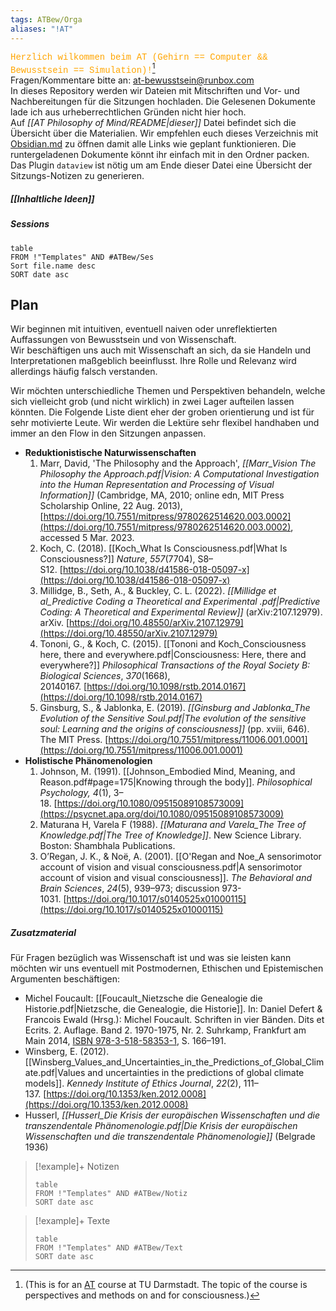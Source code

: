 ```yaml
---
tags: ATBew/Orga
aliases: "!AT"
---
```

<font color="orange" style="font-family:'Courier New'">Herzlich wilkommen beim AT (Gehirn == Computer && Bewusstsein == Simulation)!</font>[^1]  
Fragen/Kommentare bitte an: at-bewusstsein@runbox.com  
In dieses Repository werden wir Dateien mit Mitschriften und Vor- und Nachbereitungen für die Sitzungen hochladen. Die Gelesenen Dokumente lade ich aus urheberrechtlichen Gründen nicht hier hoch.  
Auf *[[AT Philosophy of Mind/README|dieser]]* Datei befindet sich die Übersicht über die Materialien. Wir empfehlen euch dieses Verzeichnis mit [Obsidian.md](https://obsidian.md/) zu öffnen damit alle Links wie geplant funktionieren. Die runtergeladenen Dokumente könnt ihr einfach mit in den Ordner packen. Das Plugin `dataview` ist nötig um am Ende dieser Datei eine Übersicht der Sitzungs-Notizen zu generieren.  

##### [[Inhaltliche Ideen]]

##### Sessions
```dataview
table 
FROM !"Templates" AND #ATBew/Ses
Sort file.name desc
SORT date asc
```
## Plan
Wir beginnen mit intuitiven, eventuell naiven oder unreflektierten Auffassungen von Bewusstsein und von Wissenschaft.  
Wir beschäftigen uns auch mit Wissenschaft an sich, da sie Handeln und Interpretationen maßgeblich beeinflusst. Ihre Rolle und Relevanz wird allerdings häufig falsch verstanden.  

Wir möchten unterschiedliche Themen und Perspektiven behandeln, welche sich vielleicht grob (und nicht wirklich) in zwei Lager aufteilen lassen könnten. Die Folgende Liste dient eher der groben orientierung und ist für sehr motivierte Leute. Wir werden die Lektüre sehr flexibel handhaben und immer an den Flow in den Sitzungen anpassen.
- **Reduktionistische Naturwissenschaften**
	1. Marr, David, 'The Philosophy and the Approach', _[[Marr_Vision The Philosophy the Approach.pdf|Vision: A Computational Investigation into the Human Representation and Processing of Visual Information]]_ (Cambridge, MA, 2010; online edn, MIT Press Scholarship Online, 22 Aug. 2013), [https://doi.org/10.7551/mitpress/9780262514620.003.0002](https://doi.org/10.7551/mitpress/9780262514620.003.0002), accessed 5 Mar. 2023.
	2. Koch, C. (2018). [[Koch_What Is Consciousness.pdf|What Is Consciousness?]] _Nature_, _557_(7704), S8–S12. [https://doi.org/10.1038/d41586-018-05097-x](https://doi.org/10.1038/d41586-018-05097-x)
	3. Millidge, B., Seth, A., & Buckley, C. L. (2022). _[[Millidge et al_Predictive Coding a Theoretical and Experimental .pdf|Predictive Coding: A Theoretical and Experimental Review]]_ (arXiv:2107.12979). arXiv. [https://doi.org/10.48550/arXiv.2107.12979](https://doi.org/10.48550/arXiv.2107.12979)
	4. Tononi, G., & Koch, C. (2015). [[Tononi and Koch_Consciousness here, there and everywhere.pdf|Consciousness: Here, there and everywhere?]] _Philosophical Transactions of the Royal Society B: Biological Sciences_, _370_(1668), 20140167. [https://doi.org/10.1098/rstb.2014.0167](https://doi.org/10.1098/rstb.2014.0167)
	5. Ginsburg, S., & Jablonka, E. (2019). _[[Ginsburg and Jablonka_The Evolution of the Sensitive Soul.pdf|The evolution of the sensitive soul: Learning and the origins of consciousness]]_ (pp. xviii, 646). The MIT Press. [https://doi.org/10.7551/mitpress/11006.001.0001](https://doi.org/10.7551/mitpress/11006.001.0001)
- **Holistische Phänomenologien**
	1. Johnson, M. (1991). [[Johnson_Embodied Mind, Meaning, and Reason.pdf#page=175|Knowing through the body]]. _Philosophical Psychology, 4_(1), 3–18. [https://doi.org/10.1080/09515089108573009](https://psycnet.apa.org/doi/10.1080/09515089108573009)
	2. Maturana H, Varela F (1988). _[[Maturana and Varela_The Tree of Knowledge.pdf|The Tree of Knowledge]]_. New Science Library. Boston: Shambhala Publications.
	3. O’Regan, J. K., & Noë, A. (2001). [[O'Regan and Noe_A sensorimotor account of vision and visual consciousness.pdf|A sensorimotor account of vision and visual consciousness]]. _The Behavioral and Brain Sciences_, _24_(5), 939–973; discussion 973-1031. [https://doi.org/10.1017/s0140525x01000115](https://doi.org/10.1017/s0140525x01000115)

##### Zusatzmaterial
Für Fragen bezüglich was Wissenschaft ist und was sie leisten kann möchten wir uns eventuell mit Postmodernen, Ethischen und Epistemischen Argumenten beschäftigen:
- Michel Foucault: [[Foucault_Nietzsche die Genealogie die Historie.pdf|Nietzsche, die Genealogie, die Historie]]. In: Daniel Defert & Francois Ewald (Hrsg.): Michel Foucault. Schriften in vier Bänden. Dits et Ecrits. 2. Auflage. Band 2. 1970-1975, Nr. 2. Suhrkamp, Frankfurt am Main 2014, [ISBN 978-3-518-58353-1](https://de.wikipedia.org/wiki/Spezial:ISBN-Suche/9783518583531), S. 166–191.
- Winsberg, E. (2012). [[Winsberg_Values_and_Uncertainties_in_the_Predictions_of_Global_Climate.pdf|Values and uncertainties in the predictions of global climate models]]. _Kennedy Institute of Ethics Journal_, _22_(2), 111–137. [https://doi.org/10.1353/ken.2012.0008](https://doi.org/10.1353/ken.2012.0008)
- Husserl, _[[Husserl_Die Krisis der europäischen Wissenschaften und die transzendentale Phänomenologie.pdf|Die Krisis der europäischen Wissenschaften und die transzendentale Phänomenologie]]_ (Belgrade 1936)

>[!example]+ Notizen
> ```dataview
> table 
> FROM !"Templates" AND #ATBew/Notiz
> SORT date asc
> ```

> [!example]+ Texte
> ```dataview
> table 
> FROM !"Templates" AND #ATBew/Text
> SORT date asc
> ```

[^1]: (This is for an [AT](https://www.asta.tu-darmstadt.de/de/tutorien) course at TU Darmstadt. The topic of the course is perspectives and methods on and for consciousness.)
